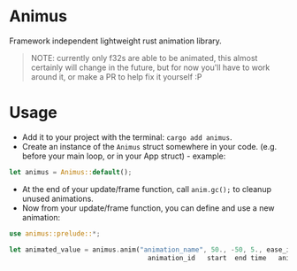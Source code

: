 # Animus
Framework independent lightweight rust animation library.

> NOTE: currently only f32s are able to be animated, this almost certainly will change in the future, but for now you'll have to work around it, or make a PR to help fix it yourself :P

# Usage
- Add it to your project with the terminal: `cargo add animus`.
- Create an instance of the `Animus` struct somewhere in your code. (e.g. before your main loop, or in your App struct) - example:
```rust
let animus = Animus::default();
```
- At the end of your update/frame function, call `anim.gc();` to cleanup unused animations.
- Now from your update/frame function, you can define and use a new animation:
```rust
use animus::prelude::*;

let animated_value = animus.anim("animation_name", 50., -50, 5., ease_in_out(3.));
                                   animation_id   start  end time   animator
```